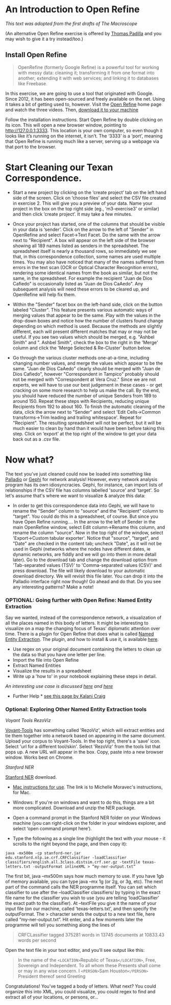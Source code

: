 # An Introduction to Open Refine 
_This text was adopted from the first drafts of The Macroscope_

(An alternative Open Refine exercise is offered by [Thomas Padilla](http://thomaspadilla.org/dataprep/) and you may wish to give it a try instead/too.) 

## Install Open Refine

>OpenRefine (formerly Google Refine) is a powerful tool for working with messy data: cleaning it; transforming it from one format into another; extending it with web services; and linking it to databases like Freebase.

In this exercise, we are going to use a tool that originated with Google. Since 2012, it has been open-sourced and freely available on the net. Using it takes a bit of getting used to, however. Visit the [Open Refine](http://openrefine.org) home page and watch the three videos. Then, [download it to your machine](http://openrefine.org/download.html)

Follow the installation instructions. Start Open Refine by double clicking on its icon. This will open a new browser window, pointing to http://127.0.0.1:3333. This location is your own computer, so even though it looks like it’s running on the internet, it isn’t. The ‘3333’ is a ‘port’, meaning that Open Refine is running much like a server, serving up a webpage via that port to the browser.

# Start Cleaning our Texan Correspondence.

+ Start a new project by clicking on the ‘create project’ tab on the left hand side of the screen. Click on ‘choose files’ and select the CSV file created in exercise 2. This will give you a preview of your data. Name your project in the box on the top right side (eg., 'm3-exercise3' or similar) and then click ‘create project’. It may take a few minutes.

+ Once your project has started, one of the columns that should be visible in your data is ‘sender’. Click on the arrow to the left of "Sender" in OpenRefine and select Facet->Text Facet. Do the same with the arrow next to "Recipient". A box will appear on the left side of the browser showing all 189 names listed as senders in the spreadsheet. The spreadsheet itself is nearly a thousand rows, so immediately we see that, in this correspondence collection, some names are used multiple times. You may also have noticed that many of the names suffered from errors in the text scan (OCR or Optical Character Recognition errors), rendering some identical names from the book as similar, but not the same, in the spreadsheet. For example the recipient "Juan de Dios Cafiedo" is occasionally listed as "Juan de Dios CaAedo". Any subsequent analysis will need these errors to be cleared up, and OpenRefine will help fix them.

+ Within the "Sender" facet box on the left-hand side, click on the button labeled "Cluster". This feature presents various automatic ways of merging values that appear to be the same.   Play with the values in the drop-down boxes and notice how the number of clusters found change depending on which method is used. Because the methods are slightly different, each will present different matches that may or may not be useful. If you see two values which should be merged, e.g. "Ashbel Smith" and ". Ashbel Smith", check the box to the right in the 'Merge' column and click the 'Merge Selected & Re-Cluster' button below.

+ Go through the various cluster methods one-at-a-time, including changing number values, and merge the values which appear to be the same. "Juan de Dios CaAedo" clearly should be merged with "Juan de Dios Cafiedo", however "Correspondent in Tampico" probably should not be merged with "Correspondent at Vera Cruz." Since we are not experts, we will have to use our best judgement in these cases - or get cracking on some more research to help us make the call. By the end, you should have reduced the number of unique Senders from 189 to around 150. Repeat these steps with Recipients, reducing unique Recipients from 192 to about 160. To finish the automatic cleaning of the data, click the arrow next to "Sender" and select 'Edit Cells->Common transforms->Trim leading and trailing whitespace'. Repeat for "Recipient". The resulting spreadsheet will not be perfect, but it will be much easier to clean by hand than it would have been before taking this step. Click on ‘export’ at the top right of the window to get your data back out as a .csv file.

# Now what?
The text you've just cleaned could now be loaded into something like [Palladio](http://palladio.designhumanities.org/) or [Gephi](http://gephi.org) for network analysis! However, every network analysis program has its own idiosyncracies. Gephi, for instance, can import lists of relationships if the CSV file has columns labelled 'source' and 'target'. So let's assume that's where we want to visualize & analyze this data:

+  In order to get this correspondence data into Gephi, we will have to rename the "Sender" column to "source" and the "Recipient" column to "target". You could do this in a spreadsheet, of course. But since you have Open Refine running.... In the arrow to the left of Sender in the main OpenRefine window, select Edit column->Rename this column, and rename the column "source". Now in the top right of the window, select 'Export->Custom tabular exporter'. Notice that "source", "target", and "Date" are checked in the content tab; uncheck "Date", as it will not be used in Gephi (networks where the nodes have different dates, ie dynamic networks, are fiddly and we will go into them in more detail later). Go to the download tab and change the download option from 'Tab-separated values (TSV)' to 'Comma-separated values (CSV)' and press download.  The file will likely download to your automatic download directory. We will revisit this file later. You can drop it into the Palladio interface right now though! Go ahead and do that. Do you see any interesting patterns? Make a note!

### OPTIONAL: Going further with Open Refine: Named Entity Extraction
Say we wanted, instead of the correspondence network, a visualization of all the places named in this body of letters. It might be interesting to visualize on a map the changing focus of Texas' diplomatic attention over time. There is a plugin for Open Refine that does what is called [Named Entity Extraction](http://en.wikipedia.org/wiki/Named-entity_recognition). The plugin, and how to install & use it, is available [here](http://freeyourmetadata.org/named-entity-extraction/).
+ Use regex on your original document containing the letters to clean up the data so that you have one letter per line.
+ Import the file into Open Refine
+ Extract Named Entities
+ Visualize the results in a spreadsheet
+ Write up a 'how to' in your notebook explaining these steps in detail.

_An interesting use case is discussed [here](http://blog.spaziodati.eu/en/2014/07/24/using-openrefine-to-perform-text-mining-on-your-data-food-for-thoughts/) and [here](http://freeyourmetadata.org/publications/named-entity-recognition.pdf)_

* Further Help * [see this page by Kalani Craig](http://www.kalanicraig.com/2014/12/aha-2015-managing-and-maintaining-digital-data-getting-started-in-digital-history-intermediate-workshop/)

### Optional: Exploring Other Named Entity Extraction tools

*Voyant Tools RezoViz*

[Voyant-Tools](http://voyant-tools) has something called 'RezoViz', which will extract entities and tie them together into a network based on appearing in the same document. Upload your corpus to Voyant-Tools. In the top right, there's a 'save' icon. Select 'url for a different tool/skin'. Select 'RezoViz' from the tools list that pops up. A new URL will appear in the box. Copy, paste into a new browser window. Works best on Chrome.

*Stanford NER*

[Stanford NER](http://nlp.stanford.edu/software/CRF-NER.shtml) download.

+ [Mac instructions for use](http://historyinthecity.blogspot.ca/2014/06/how-to-use-stanfords-ner-and-extract.html). The link is to Michelle Moravec's instructions, for Mac. 

+ Windows: If you're on windows and want to do this, things are a bit more complicated. Download and unzip the NER package. 

+ Open a command prompt in the Stanford NER folder on your Windows machine (you can right-click on the folder in your windows explorer, and select ‘open command prompt here’).

+ Type the following as a single line (highlight the text with your mouse - it scrolls to the right beyond the page, and then copy it):

```
java -mx500m -cp stanford-ner.jar edu.stanford.nlp.ie.crf.CRFClassifier -loadClassifier classifiers/english.all.3class.distsim.crf.ser.gz -textFile texas-letters.txt -outputFormat inlineXML > “my-ner-output.txt”
```

The first bit, java –mx500m says how much memory to use. If you have 1gb of memory available, you can type java –mx 1g (or 2g, or 3g, etc). The next part of the command calls the NER programme itself. You can set which classifier to use after the –loadClassifier classifiers/ by typing in the exact file name for the classifier you wish to use (you are telling ‘loadClassifier’ the exact path to the classifier). At –textFile you give it the name of your input file (on our machine, called ‘texas-letters.txt’, and then specify the outputFormat. The > character sends the output to a new text file, here called “my-ner-output.txt”. Hit enter, and a few moments later the programme will tell you something along the lines of

> CRFCLassifier tagged 375281 words in 13745 documents at 10833.43 words per second

Open the text file in your text editor, and you’ll see output like this:

> In the name of the ```<LOCATION>```Republic of Texas```</LOCATION>```, Free, Sovereign and Independent. To all whom these Presents shall come or may in any wise concern. I ```<PERSON>```Sam Houston```</PERSON>``` President thereof send Greeting

Congratulations! You've tagged a body of letters. What next? You could organize this into XML, you could visualize, you could regex to find and extract all of your locations, or persons, or...
